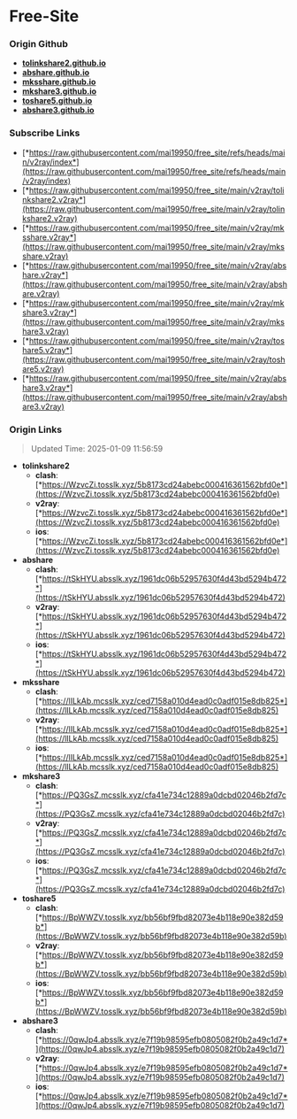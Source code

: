# Free-Site

### Origin Github

- [**tolinkshare2.github.io**](https://github.com/tolinkshare2/tolinkshare2.github.io)
- [**abshare.github.io**](https://github.com/abshare/abshare.github.io)
- [**mksshare.github.io**](https://github.com/mksshare/mksshare.github.io)
- [**mkshare3.github.io**](https://github.com/mkshare3/mkshare3.github.io)
- [**toshare5.github.io**](https://github.com/toshare5/toshare5.github.io)
- [**abshare3.github.io**](https://github.com/abshare3/abshare3.github.io)

### Subscribe Links

- [*https://raw.githubusercontent.com/mai19950/free_site/refs/heads/main/v2ray/index*](https://raw.githubusercontent.com/mai19950/free_site/refs/heads/main/v2ray/index)
- [*https://raw.githubusercontent.com/mai19950/free_site/main/v2ray/tolinkshare2.v2ray*](https://raw.githubusercontent.com/mai19950/free_site/main/v2ray/tolinkshare2.v2ray)
- [*https://raw.githubusercontent.com/mai19950/free_site/main/v2ray/mksshare.v2ray*](https://raw.githubusercontent.com/mai19950/free_site/main/v2ray/mksshare.v2ray)
- [*https://raw.githubusercontent.com/mai19950/free_site/main/v2ray/abshare.v2ray*](https://raw.githubusercontent.com/mai19950/free_site/main/v2ray/abshare.v2ray)
- [*https://raw.githubusercontent.com/mai19950/free_site/main/v2ray/mkshare3.v2ray*](https://raw.githubusercontent.com/mai19950/free_site/main/v2ray/mkshare3.v2ray)
- [*https://raw.githubusercontent.com/mai19950/free_site/main/v2ray/toshare5.v2ray*](https://raw.githubusercontent.com/mai19950/free_site/main/v2ray/toshare5.v2ray)
- [*https://raw.githubusercontent.com/mai19950/free_site/main/v2ray/abshare3.v2ray*](https://raw.githubusercontent.com/mai19950/free_site/main/v2ray/abshare3.v2ray)

### Origin Links

> Updated Time: 2025-01-09 11:56:59

- **tolinkshare2**
  - **clash**: [*https://WzvcZi.tosslk.xyz/5b8173cd24abebc000416361562bfd0e*](https://WzvcZi.tosslk.xyz/5b8173cd24abebc000416361562bfd0e)
  - **v2ray**: [*https://WzvcZi.tosslk.xyz/5b8173cd24abebc000416361562bfd0e*](https://WzvcZi.tosslk.xyz/5b8173cd24abebc000416361562bfd0e)
  - **ios**: [*https://WzvcZi.tosslk.xyz/5b8173cd24abebc000416361562bfd0e*](https://WzvcZi.tosslk.xyz/5b8173cd24abebc000416361562bfd0e)
- **abshare**
  - **clash**: [*https://tSkHYU.absslk.xyz/1961dc06b52957630f4d43bd5294b472*](https://tSkHYU.absslk.xyz/1961dc06b52957630f4d43bd5294b472)
  - **v2ray**: [*https://tSkHYU.absslk.xyz/1961dc06b52957630f4d43bd5294b472*](https://tSkHYU.absslk.xyz/1961dc06b52957630f4d43bd5294b472)
  - **ios**: [*https://tSkHYU.absslk.xyz/1961dc06b52957630f4d43bd5294b472*](https://tSkHYU.absslk.xyz/1961dc06b52957630f4d43bd5294b472)
- **mksshare**
  - **clash**: [*https://lILkAb.mcsslk.xyz/ced7158a010d4ead0c0adf015e8db825*](https://lILkAb.mcsslk.xyz/ced7158a010d4ead0c0adf015e8db825)
  - **v2ray**: [*https://lILkAb.mcsslk.xyz/ced7158a010d4ead0c0adf015e8db825*](https://lILkAb.mcsslk.xyz/ced7158a010d4ead0c0adf015e8db825)
  - **ios**: [*https://lILkAb.mcsslk.xyz/ced7158a010d4ead0c0adf015e8db825*](https://lILkAb.mcsslk.xyz/ced7158a010d4ead0c0adf015e8db825)
- **mkshare3**
  - **clash**: [*https://PQ3GsZ.mcsslk.xyz/cfa41e734c12889a0dcbd02046b2fd7c*](https://PQ3GsZ.mcsslk.xyz/cfa41e734c12889a0dcbd02046b2fd7c)
  - **v2ray**: [*https://PQ3GsZ.mcsslk.xyz/cfa41e734c12889a0dcbd02046b2fd7c*](https://PQ3GsZ.mcsslk.xyz/cfa41e734c12889a0dcbd02046b2fd7c)
  - **ios**: [*https://PQ3GsZ.mcsslk.xyz/cfa41e734c12889a0dcbd02046b2fd7c*](https://PQ3GsZ.mcsslk.xyz/cfa41e734c12889a0dcbd02046b2fd7c)
- **toshare5**
  - **clash**: [*https://BpWWZV.tosslk.xyz/bb56bf9fbd82073e4b118e90e382d59b*](https://BpWWZV.tosslk.xyz/bb56bf9fbd82073e4b118e90e382d59b)
  - **v2ray**: [*https://BpWWZV.tosslk.xyz/bb56bf9fbd82073e4b118e90e382d59b*](https://BpWWZV.tosslk.xyz/bb56bf9fbd82073e4b118e90e382d59b)
  - **ios**: [*https://BpWWZV.tosslk.xyz/bb56bf9fbd82073e4b118e90e382d59b*](https://BpWWZV.tosslk.xyz/bb56bf9fbd82073e4b118e90e382d59b)
- **abshare3**
  - **clash**: [*https://0qwJp4.absslk.xyz/e7f19b98595efb0805082f0b2a49c1d7*](https://0qwJp4.absslk.xyz/e7f19b98595efb0805082f0b2a49c1d7)
  - **v2ray**: [*https://0qwJp4.absslk.xyz/e7f19b98595efb0805082f0b2a49c1d7*](https://0qwJp4.absslk.xyz/e7f19b98595efb0805082f0b2a49c1d7)
  - **ios**: [*https://0qwJp4.absslk.xyz/e7f19b98595efb0805082f0b2a49c1d7*](https://0qwJp4.absslk.xyz/e7f19b98595efb0805082f0b2a49c1d7)
